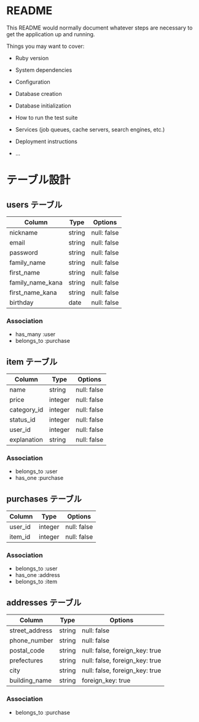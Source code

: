 # README

This README would normally document whatever steps are necessary to get the
application up and running.

Things you may want to cover:

* Ruby version

* System dependencies

* Configuration

* Database creation

* Database initialization

* How to run the test suite

* Services (job queues, cache servers, search engines, etc.)

* Deployment instructions

* ...


# テーブル設計

## users テーブル

| Column           | Type   | Options     |
| ---------------- | ------ | ----------- |
| nickname         | string | null: false |
| email            | string | null: false |
| password         | string | null: false |
| family_name      | string | null: false |
| first_name       | string | null: false |
| family_name_kana | string | null: false |
| first_name_kana  | string | null: false |
| birthday         | date   | null: false |



### Association

- has_many   :user
- belongs_to :purchase


## item テーブル

| Column        | Type     | Options     |
| ------------- | -------- | ----------- |
| name          | string   | null: false |
| price         | integer  | null: false |
| category_id   | integer  | null: false |
| status_id     | integer  | null: false |
| user_id       | integer  | null: false |
| explanation   | string   | null: false |


### Association

- belongs_to :user
- has_one    :purchase

##  purchases テーブル

| Column        | Type     | Options     |
| ------------- | -------- | ----------- |
| user_id       | integer  | null: false |
| item_id       | integer  | null: false |

### Association

- belongs_to :user
- has_one    :address
- belongs_to :item

##  addresses テーブル

| Column          | Type    | Options     |
| --------------- | ------- | ----------- |
| street_address  | string  | null: false |
| phone_number    | string  | null: false |
| postal_code     | string  | null: false, foreign_key: true |
| prefectures     | string  | null: false, foreign_key: true |
| city            | string  | null: false, foreign_key: true |
| building_name   | string  | foreign_key: true |

### Association


- belongs_to :purchase

